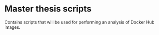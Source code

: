 # Master thesis scripts

Contains scripts that will be used for performing an analysis of Docker Hub images.
